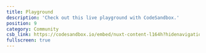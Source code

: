 ```yaml
---
title: Playground
description: 'Check out this live playground with CodeSandbox.'
position: 9
category: Community
csb_link: https://codesandbox.io/embed/nuxt-content-l164h?hidenavigation=1&theme=dark
fullscreen: true
---
```


<code-sandbox :src="csb_link"></code-sandbox>
